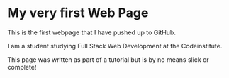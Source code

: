 # My very first Web Page #

This is the first webpage that I have pushed up to GitHub.

I am a student studying Full Stack Web Development at the Codeinstitute.

This page was written as part of a tutorial but is by no means slick or complete!